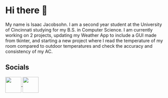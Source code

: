 # Hi there 👋
My name is Isaac Jacobsohn. I am a second year student at the University of Cincinnati studying for my B.S. in Computer Science. I am currently working on 2 projects, updating my Weather App to include a GUI made from tkinter, and starting a new project where I read the temperature of my room compared to outdoor temperatures and check the accuracy and consistency of my AC.

<h2>Socials</h2></summary>
  <p>
    <a href="https://www.github.com/IsaacJacobsohn" target="_blank" rel="noopener noreferrer">
      <img align="center" src="https://external-content.duckduckgo.com/iu/?u=http%3A%2F%2Fpluspng.com%2Fimg-png%2Fgithub-logo-png-white-github-11-icon-free-white-social-icons-256x256.png&f=1&nofb=1&ipt=0a282f18d19db44f6bca4858ac106ff370c7f02f42e1a4f996fca9449bb7bc9d&ipo=images" width="50">
    </a>
    <a href="https://www.linkedin.com/in/isaac-jacobsohn" target="_blank" rel="noopener noreferrer">
      <img align="center" src="https://external-content.duckduckgo.com/iu/?u=http%3A%2F%2Fwww.bryanulrich.net%2Fwp-content%2Fuploads%2F2020%2F09%2F1200px-Linkedin.svg-1024x1024.png&f=1&nofb=1&ipt=843b11473b6448538020df2c1f21ef803d1153cfba768e7199700b66ef2ab18e&ipo=images" width="50"/>
    </a>
  </p>

<!--
**IsaacJacobsohn/IsaacJacobsohn** is a ✨ _special_ ✨ repository because its `README.md` (this file) appears on your GitHub profile.

Here are some ideas to get you started:

- 🔭 I’m currently working on ...
- 🌱 I’m currently learning ...
- 👯 I’m looking to collaborate on ...
- 🤔 I’m looking for help with ...
- 💬 Ask me about ...
- 📫 How to reach me: ...
- 😄 Pronouns: ...
- ⚡ Fun fact: ...
-->
